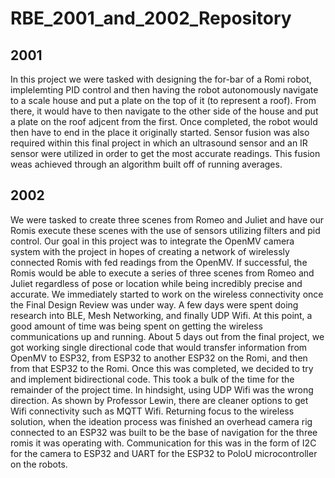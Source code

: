# RBE_2001_and_2002_Repository
## 2001
In this project we were tasked with designing the for-bar of a Romi robot, implelemting PID control and then having the robot autonomously navigate to a scale house and put a plate on the top of it (to represent a roof). From there, it would have to then navigate to the other side of the house and put a plate on the roof adjcent from the first. Once completed, the robot would then have to end in the place it originally started. Sensor fusion was also required within this final project in which an ultrasound sensor and an IR sensor were utilized in order to get the most accurate readings. This fusion weas achieved through an algorithm built off of running averages. 
## 2002
We were tasked to create three scenes from Romeo and Juliet and have our Romis execute these scenes with the use of sensors utilizing filters and pid control. Our goal in this project was to integrate the OpenMV camera system with the project in hopes of creating a network of wirelessly connected Romis with fed readings from the OpenMV. If successful, the Romis would be able to execute a series of three scenes from Romeo and Juliet regardless of pose or location while being incredibly precise and accurate. We immediately started to work on the wireless connectivity once the Final Design Review was under way. A few days were spent doing research into BLE, Mesh Networking, and finally UDP Wifi. At this point, a good amount of time was being spent on getting the wireless communications up and running. About 5 days out from the final project, we got working single directional code that would transfer information from OpenMV to ESP32, from ESP32 to another ESP32 on the Romi, and then from that ESP32 to the Romi. Once this was completed, we decided to try and implement bidirectional code. This took a bulk of the time for the remainder of the project time. In hindsight, using UDP Wifi was the wrong direction. As shown by Professor Lewin, there are cleaner options to get Wifi connectivity such as MQTT Wifi. Returning focus to the wireless solution, when the ideation process was finished an overhead camera rig connected to an ESP32 was built to be the base of navigation for the three romis it was operating with. Communication for this was in the form of I2C for the camera to ESP32 and UART for the ESP32 to PoloU microcontroller on the robots.
